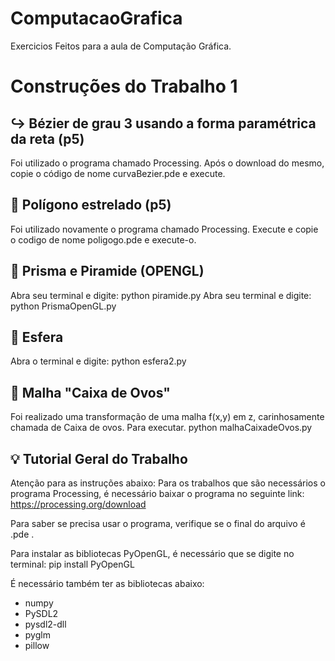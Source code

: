 # ComputacaoGrafica
Exercicios Feitos para a aula de Computação Gráfica.

# Construções do Trabalho 1

## ↪️ Bézier de grau 3 usando a forma paramétrica da reta (p5)
Foi utilizado o programa chamado Processing. Após o download do mesmo, copie o código de nome curvaBezier.pde e execute.

## 🌟 Polígono estrelado (p5)
Foi utilizado novamente o programa chamado Processing. Execute e copie o codigo de nome poligogo.pde e execute-o.

## 🔺 Prisma e Piramide (OPENGL)
Abra seu terminal e digite: python piramide.py
Abra seu terminal e digite: python PrismaOpenGL.py

## 🏀 Esfera 
Abra o terminal e digite: python esfera2.py

## 🥚 Malha "Caixa de Ovos"

Foi realizado uma transformação de uma malha f(x,y) em z, carinhosamente chamada de Caixa de ovos. Para executar. python malhaCaixadeOvos.py


## 💡 Tutorial Geral do Trabalho
Atenção para as instruções abaixo:
Para os trabalhos que são necessários o programa Processing, é necessário baixar o programa no seguinte link: https://processing.org/download


Para saber se precisa usar o programa, verifique se o final do arquivo é .pde . 

Para instalar as bibliotecas PyOpenGL, é necessário que se digite no terminal: pip install PyOpenGL

É necessário também ter as bibliotecas abaixo:
* numpy
* PySDL2
* pysdl2-dll
* pyglm
* pillow 


